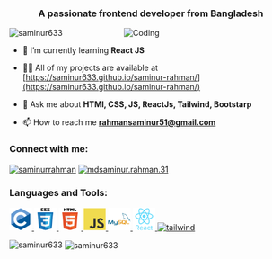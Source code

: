 <h3 align="center">A passionate frontend developer from Bangladesh</h3>
<img align="right" alt="Coding" width="300" src="https://github.com/saminur633/saminur633/assets/152188402/15482efe-3ba5-49f1-a117-052b52fab599"/>
<p align="left"> <img src="https://komarev.com/ghpvc/?username=saminur633&label=Profile%20views&color=0e75b6&style=flat" alt="saminur633" /> </p>

- 🌱 I’m currently learning **React JS**

- 👨‍💻 All of my projects are available at [https://saminur633.github.io/saminur-rahman/](https://saminur633.github.io/saminur-rahman/)

- 💬 Ask me about **HTMl, CSS, JS, ReactJs, Tailwind, Bootstarp**

- 📫 How to reach me **rahmansaminur51@gmail.com**

<h3 align="left">Connect with me:</h3>
<p align="left">
<a href="https://linkedin.com/in/saminurrahman" target="blank"><img align="center" src="https://raw.githubusercontent.com/rahuldkjain/github-profile-readme-generator/master/src/images/icons/Social/linked-in-alt.svg" alt="saminurrahman" height="30" width="40" /></a>
<a href="https://fb.com/mdsaminur.rahman.31" target="blank"><img align="center" src="https://raw.githubusercontent.com/rahuldkjain/github-profile-readme-generator/master/src/images/icons/Social/facebook.svg" alt="mdsaminur.rahman.31" height="30" width="40" /></a>
</p>

<h3 align="left">Languages and Tools:</h3>
<p align="left"> <a href="https://www.cprogramming.com/" target="_blank" rel="noreferrer"> <img src="https://raw.githubusercontent.com/devicons/devicon/master/icons/c/c-original.svg" alt="c" width="40" height="40"/> </a> <a href="https://www.w3schools.com/css/" target="_blank" rel="noreferrer"> <img src="https://raw.githubusercontent.com/devicons/devicon/master/icons/css3/css3-original-wordmark.svg" alt="css3" width="40" height="40"/> </a> <a href="https://www.w3.org/html/" target="_blank" rel="noreferrer"> <img src="https://raw.githubusercontent.com/devicons/devicon/master/icons/html5/html5-original-wordmark.svg" alt="html5" width="40" height="40"/> </a> <a href="https://developer.mozilla.org/en-US/docs/Web/JavaScript" target="_blank" rel="noreferrer"> <img src="https://raw.githubusercontent.com/devicons/devicon/master/icons/javascript/javascript-original.svg" alt="javascript" width="40" height="40"/> </a> <a href="https://www.mysql.com/" target="_blank" rel="noreferrer"> <img src="https://raw.githubusercontent.com/devicons/devicon/master/icons/mysql/mysql-original-wordmark.svg" alt="mysql" width="40" height="40"/> </a> <a href="https://reactjs.org/" target="_blank" rel="noreferrer"> <img src="https://raw.githubusercontent.com/devicons/devicon/master/icons/react/react-original-wordmark.svg" alt="react" width="40" height="40"/> </a> <a href="https://tailwindcss.com/" target="_blank" rel="noreferrer"> <img src="https://www.vectorlogo.zone/logos/tailwindcss/tailwindcss-icon.svg" alt="tailwind" width="40" height="40"/> </a> </p>

<p><img align="left" src="https://github-readme-stats.vercel.app/api/top-langs?username=saminur633&show_icons=true&locale=en&layout=compact" alt="saminur633" /></p>

<p>&nbsp;<img align="center" src="https://github-readme-stats.vercel.app/api?username=saminur633&show_icons=true&locale=en" alt="saminur633" /></p>

